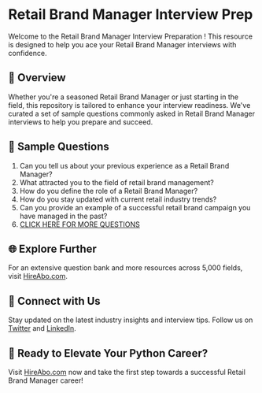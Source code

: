 # Retail Brand Manager Interview Prep

Welcome to the Retail Brand Manager Interview Preparation ! This resource is designed to help you ace your Retail Brand Manager interviews with confidence.

## 🚀 Overview

Whether you're a seasoned Retail Brand Manager or just starting in the field, this repository is tailored to enhance your interview readiness. We've curated a set of sample questions commonly asked in Retail Brand Manager interviews to help you prepare and succeed.

## 📝 Sample Questions

1. Can you tell us about your previous experience as a Retail Brand Manager?
2. What attracted you to the field of retail brand management?
3. How do you define the role of a Retail Brand Manager?
4. How do you stay updated with current retail industry trends?
5. Can you provide an example of a successful retail brand campaign you have managed in the past?
6. [CLICK HERE FOR MORE QUESTIONS](https://hireabo.com/job/22_0_15/Retail%20Brand%20Manager)

## 🌐 Explore Further

For an extensive question bank and more resources across 5,000 fields, visit [HireAbo.com](https://www.hireabo.com).

## 📱 Connect with Us

Stay updated on the latest industry insights and interview tips. Follow us on [Twitter](https://twitter.com/hireabo) and [LinkedIn](https://www.linkedin.com/in/hire-abo-3609972a8/).

## 🚀 Ready to Elevate Your Python Career?

Visit [HireAbo.com](https://www.hireabo.com) now and take the first step towards a successful Retail Brand Manager career!